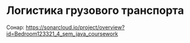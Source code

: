 # Логистика грузового транспорта
 
Сонар: https://sonarcloud.io/project/overview?id=Bedroom123321_4_sem_java_coursework
